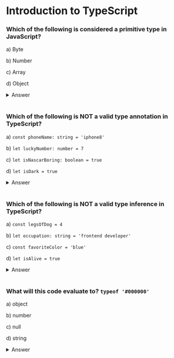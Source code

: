 # Introduction to TypeScript

### Which of the following is considered a primitive type in JavaScript? 

a) Byte

b) Number

c) Array

d) Object

<details>
<summary>Answer</summary>

b) Number

</details>
<br/>

### Which of the following is NOT a valid type **annotation** in TypeScript? 

a) `const phoneName: string = 'iphone8'`

b) `let luckyNumber: number = 7`

c) `let isNascarBoring: boolean = true`

d) `let isDark = true`

<details>
<summary>Answer</summary>

d) `let isDark = true`

</details>
<br/>

### Which of the following is NOT a valid type **inference** in TypeScript? 

a) `const legsOfDog = 4`

b) `let occupation: string = 'frontend developer'`

c) `const favoriteColor = 'blue'`

d) `let isAlive = true`

<details>
<summary>Answer</summary>

b) `let occupation: string = 'frontend developer'`

</details>
<br/>

### What will this code evaluate to? `typeof '#000000'`

a) object

b) number

c) null

d) string

<details>
<summary>Answer</summary>

d) string

</details>
<br/>